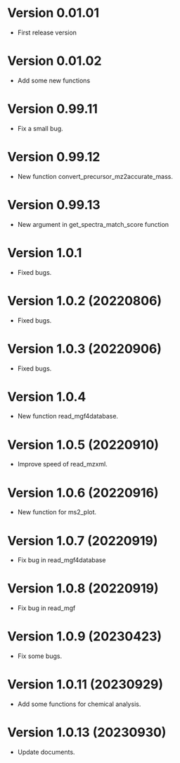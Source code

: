 # Version 0.01.01

* First release version

# Version 0.01.02

* Add some new functions

# Version 0.99.11

* Fix a small bug.

# Version 0.99.12

* New function convert_precursor_mz2accurate_mass.

# Version 0.99.13

* New argument in get_spectra_match_score function

# Version 1.0.1

* Fixed bugs.

# Version 1.0.2 (20220806)

* Fixed bugs.

# Version 1.0.3 (20220906)

* Fixed bugs.

# Version 1.0.4 

* New function read_mgf4database.

# Version 1.0.5 (20220910)

* Improve speed of read_mzxml.

# Version 1.0.6 (20220916)

* New function for ms2_plot.

# Version 1.0.7 (20220919)

* Fix bug in read_mgf4database

# Version 1.0.8 (20220919)

* Fix bug in read_mgf

# Version 1.0.9 (20230423)

* Fix some bugs.

# Version 1.0.11 (20230929)

* Add some functions for chemical analysis.

# Version 1.0.13 (20230930)

* Update documents.